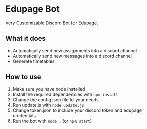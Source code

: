 # Edupage Bot

Very Customizable Discord Bot for Edupage.

## What it does

* Automatically send new assignments into a discord channel
* Automatically send new messages into a discord channel
* Generate timetables

## How to use

1. Make sure you have node installed
2. Install the required dependencies with `npm install`
3. Change the config.json file to your needs
4. Run update.js with `node update.js`
5. Change token.json to include your discord token and edupage credentials
6. Run the bot with `node .` (or `npm start`)
